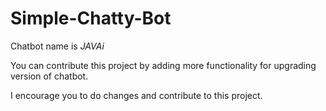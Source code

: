 # Simple-Chatty-Bot

Chatbot name is *JAVAi*

You can contribute this project by adding more functionality for upgrading version of chatbot.

I encourage you to do changes and contribute to this project.
